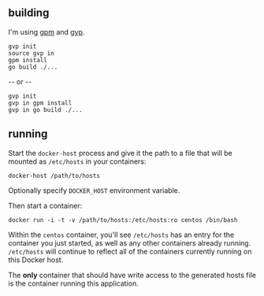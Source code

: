 
## building

I'm using [gpm][gpm] and [gvp][gvp].

    gvp init
    source gvp in
    gpm install
    go build ./...

-- or --

    gvp init
    gvp in gpm install
    gvp in go build ./...

## running

Start the `docker-host` process and give it the path to a file that will be
mounted as `/etc/hosts` in your containers:

    docker-host /path/to/hosts

Optionally specify `DOCKER_HOST` environment variable.

Then start a container:

    docker run -i -t -v /path/to/hosts:/etc/hosts:ro centos /bin/bash

Within the `centos` container, you'll see `/etc/hosts` has an entry for the
container you just started, as well as any other containers already running.
`/etc/hosts` will continue to reflect all of the containers currently running on
this Docker host.

The **only** container that should have write access to the generated hosts file
is the container running this application.

[gpm]: https://github.com/pote/gpm
[gvp]: https://github.com/pote/gvp
